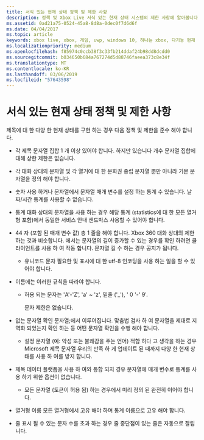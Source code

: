 ```yaml
---
title: 서식 있는 현재 상태 정책 및 제한 사항
description: 정책 및 Xbox Live 서식 있는 현재 상태 시스템의 제한 사항에 알아봅니다.
ms.assetid: 0ad21a75-0524-45a8-8d8a-0dec0f7d6d6f
ms.date: 04/04/2017
ms.topic: article
keywords: xbox live, xbox, 게임, uwp, windows 10, 하나는 xbox, 다기능 현재 상태, 정책
ms.localizationpriority: medium
ms.openlocfilehash: f85974c0ccb38f3c33fb214ddaf24b98dd8dcdd0
ms.sourcegitcommit: b034650b684a767274d5d88746faeea373c8e34f
ms.translationtype: MT
ms.contentlocale: ko-KR
ms.lasthandoff: 03/06/2019
ms.locfileid: "57643598"
---
```

# <a name="rich-presence-policies-and-limitations"></a>서식 있는 현재 상태 정책 및 제한 사항

제목에 대 한 다양 한 현재 상태를 구현 하는 경우 다음 정책 및 제한을 준수 해야 합니다.

-   각 제목 문자열 집합 1 개 이상 있어야 합니다. 하지만 있습니다 개수 문자열 집합에 대해 상한 제한은 없습니다.
-   각 대화 상대의 문자열 및 각 열거에 대 한 문화권 중립 문자열 뿐만 아니라 기본 문자열을 정의 해야 합니다.
-   숫자 사용 하거나 문자열에서 문자열 매개 변수를 설정 하는 통계 수 있습니다. 날짜/시간 통계를 사용할 수 없습니다.
-   통계 대화 상대의 문자열을 사용 하는 경우 해당 통계 (statistics에 대 한 모든 열거형 포함)에서 동일한 서비스 안내 샌드박스 사용할 수 있어야 합니다.
-   44 자 (포함 된 매개 변수 값) 총 1 줄을 해야 합니다. Xbox 360 대화 상대의 제한 하는 것과 비슷합니다. 에서는 문자열의 길이 증가할 수 있는 경우를 확인 하려면 클라이언트를 사용 하 여 작동 합니다. 문자열 길 수 하는 경우 공지가 됩니다.
    -   유니코드 문자 필요한 및 표시에 대 한 utf-8 인코딩을 사용 하는 일을 할 수 있어야 합니다.
-   이름에는 이러한 규칙을 따라야 합니다.
    -   허용 되는 문자는 'A'-'Z', 'a' ~ 'z', 밑줄 ('\_'), ' 0 '-' 9'.

        문자 제한은 없습니다.

-   없는 문자열 확인 문자열;에서 이루어집니다. 맞춤법 검사 하 여 문자열을 제대로 지역화 되었는지 확인 하는 등 어떤 문자열 확인을 수행 해야 합니다.
    -   설정 문자열 (예: 악성 또는 불쾌감을 주는 언어) 적합 하다 고 생각을 하는 경우 Microsoft 제목 문자열 우리의 만족 하 게 업데이트 된 때까지 다양 한 현재 상태를 사용 하 여를 방지 합니다.
-   제목 데이터 플랫폼을 사용 하 여와 통합 되지 경우 문자열에 매개 변수로 통계를 사용 하기 위한 옵션이 없습니다.
    -   모든 문자열 (토큰이 허용 됨) 하는 경우에서 미리 정의 된 완전히 이어야 합니다.
-   열거형 이름 모든 열거형에서 고유 해야 하며 통계 이름으로 고유 해야 합니다.
-   줄 표시 될 수 있는 문자 수를 초과 하는 경우 줄 중단점이 있는 줄은 자동으로 잘립니다.
